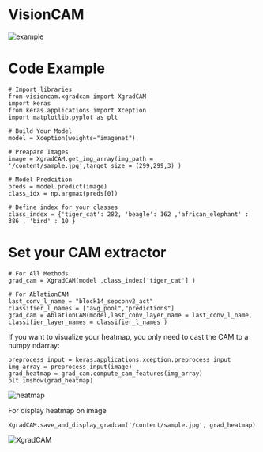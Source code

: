 # VisionCAM
![example](https://github.com/AhmedTolba36996/VisionCAM/assets/55206978/af7642a8-4180-4bb9-8cd8-b273340d2368)

# Code Example
```
# Import libraries
from visioncam.xgradcam import XgradCAM
import keras
from keras.applications import Xception
import matplotlib.pyplot as plt

# Build Your Model
model = Xception(weights="imagenet")

# Preapare Images
image = XgradCAM.get_img_array(img_path = '/content/sample.jpg',target_size = (299,299,3) )

# Model Predcition
preds = model.predict(image)
class_idx = np.argmax(preds[0])

# Define index for your classes
class_index = {'tiger_cat': 282, 'beagle': 162 ,'african_elephant' : 386 , 'bird' : 10 }
```
# Set your CAM extractor
```
# For All Methods
grad_cam = XgradCAM(model ,class_index['tiger_cat'] )

# For AblationCAM
last_conv_l_name = "block14_sepconv2_act"
classifier_l_names = ["avg_pool","predictions"]
grad_cam = AblationCAM(model,last_conv_layer_name = last_conv_l_name, classifier_layer_names = classifier_l_names )
```


If you want to visualize your heatmap, you only need to cast the CAM to a numpy ndarray:
```
preprocess_input = keras.applications.xception.preprocess_input
img_array = preprocess_input(image)
grad_heatmap = grad_cam.compute_cam_features(img_array)
plt.imshow(grad_heatmap)
```

![heatmap](https://github.com/AhmedTolba36996/VisionCAM/assets/55206978/4bf5de7e-d906-462c-baaa-a9bc0e6bebe8)

For display heatmap on image
```
XgradCAM.save_and_display_gradcam('/content/sample.jpg', grad_heatmap)
```
![XgradCAM](https://github.com/AhmedTolba36996/VisionCAM/assets/55206978/c811f8ff-a3d3-428d-887f-3eacf4e955d6)
